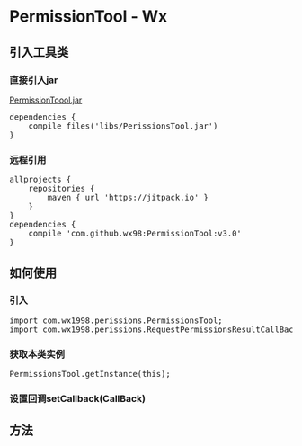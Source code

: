 # PermissionTool - Wx
## 引入工具类
### 直接引入jar
[PermissionToool.jar]()   
<pre>
dependencies {   
    compile files('libs/PerissionsTool.jar')
}   
</pre>   
### 远程引用   
<pre>
allprojects {   
    repositories {
        maven { url 'https://jitpack.io' }   
    }   
}   
dependencies {   
    compile 'com.github.wx98:PermissionTool:v3.0'
}
</pre>
## 如何使用
### 引入
<pre>
import com.wx1998.perissions.PermissionsTool;   
import com.wx1998.perissions.RequestPermissionsResultCallBack;
</pre>
### 获取本类实例
<pre>
PermissionsTool.getInstance(this);
</pre>
### 设置回调setCallback(CallBack)
## 方法
